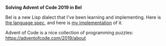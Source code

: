 **Solving Advent of Code 2019 in Bel**

Bel is a new Lisp dialect that I've been learning and implementing. Here is [the language spec](http://paulgraham.com/bel.html), and here is [my implementation](https://github.com/jeremyschlatter/bel) of it.

Advent of Code is a nice collection of programming puzzles: https://adventofcode.com/2019/about
